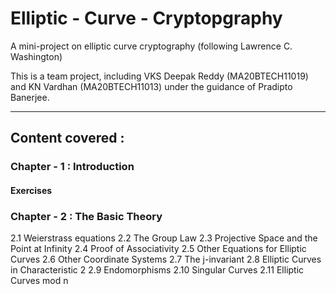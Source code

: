 # Elliptic - Curve - Cryptopgraphy
A mini-project on elliptic curve cryptography (following Lawrence C. Washington)

This is a team project, including VKS Deepak Reddy (MA20BTECH11019) and KN Vardhan (MA20BTECH11013) under the guidance of Pradipto Banerjee. 

---
## Content covered : 

###  Chapter - 1 : Introduction
#### Exercises 

### Chapter - 2 : The Basic Theory 
 2.1 Weierstrass equations
 2.2 The Group Law 
 2.3 Projective Space and the Point at Infinity
 2.4 Proof of Associativity 
 2.5 Other Equations for Elliptic Curves 
 2.6 Other Coordinate Systems 
 2.7 The j-invariant 
 2.8 Elliptic Curves in Characteristic 2
 2.9 Endomorphisms 
 2.10 Singular Curves 
 2.11 Elliptic Curves mod n



